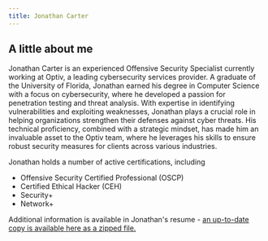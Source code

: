 ```yaml
---
title: Jonathan Carter
---
```


## A little about me
Jonathan Carter is an experienced Offensive Security Specialist currently working at Optiv, a leading cybersecurity services provider. A graduate of the University of Florida, Jonathan earned his degree in Computer Science with a focus on cybersecurity, where he developed a passion for penetration testing and threat analysis. With expertise in identifying vulnerabilities and exploiting weaknesses, Jonathan plays a crucial role in helping organizations strengthen their defenses against cyber threats. His technical proficiency, combined with a strategic mindset, has made him an invaluable asset to the Optiv team, where he leverages his skills to ensure robust security measures for clients across various industries.

Jonathan holds a number of active certifications, including
+ Offensive Security Certified Professional (OSCP)
+ Certified Ethical Hacker (CEH)
+ Security+
+ Network+

Additional information is available in Jonathan's resume - [an up-to-date copy is available here as a zipped file.](https://onedrive.office365.mcas-proxy.com/b939ba47-854a-42cd-8394-4da21ff0bf2a/260d7f45-a4cb-4d4d-8218-ae9d4fc63ec5/Jonathan_Carter_Resume.zip)
